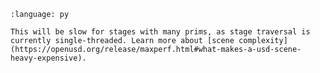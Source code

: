 ``` {literalinclude} py_usd.py
:language: py
```

```{warning}
This will be slow for stages with many prims, as stage traversal is currently single-threaded. Learn more about [scene complexity](https://openusd.org/release/maxperf.html#what-makes-a-usd-scene-heavy-expensive).
```
